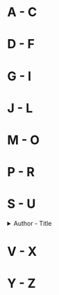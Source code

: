 # A - C

# D - F

# G - I

# J - L

# M - O

# P - R

# S - U
<details>
  <summary>Author - Title</summary>

  * [Stephen King - Cycle of the Werewolf](https://github.com/chyneyee/ReadingJournal/blob/main/Fantasy/Cycle_of_the_Werewolf-Stephen_King.md)
  * [Stephen King & Peter Straub - The Talisman (The Talisman #1)](https://github.com/chyneyee/ReadingJournal/blob/main/Fantasy/The_Talisman-Stephen_King_%26_Peter_Straub.md)

</details>

# V - X

# Y - Z
